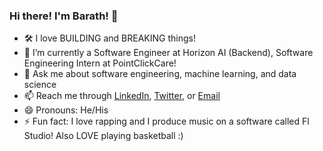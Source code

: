 ### Hi there! I'm Barath!  👋

- 🛠 I love BUILDING and BREAKING things! 
- 🔭 I’m currently a Software Engineer at Horizon AI (Backend), Software Engineering Intern at PointClickCare! 
- 💬 Ask me about software engineering, machine learning, and data science 
- 📫 Reach me through [LinkedIn](https://www.linkedin.com/in/barathvelmu/), [Twitter](https://twitter.com/BarathV03698131), or [Email](barathvelmu@gmail.com) 
- 😄 Pronouns: He/His
- ⚡ Fun fact: I love rapping and I produce music on a software called Fl Studio! Also LOVE playing basketball :) 

